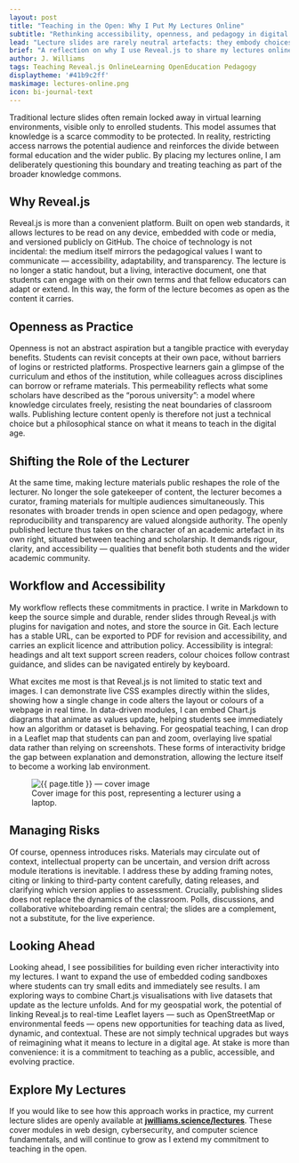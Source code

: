 ```yaml
---
layout: post
title: "Teaching in the Open: Why I Put My Lectures Online"
subtitle: "Rethinking accessibility, openness, and pedagogy in digital teaching"
lead: "Lecture slides are rarely neutral artefacts: they embody choices about what knowledge is shared, how it is structured, and who has access to it. By publishing my teaching openly with Reveal.js, I am exploring how digital tools can reshape the relationship between lecturer, student, and wider community."
brief: "A reflection on why I use Reveal.js to share my lectures online, the pedagogical values this expresses, and how open materials contribute to accessibility, transparency, and the evolving role of the university."
author: J. Williams
tags: Teaching Reveal.js OnlineLearning OpenEducation Pedagogy
displaytheme: '#41b9c2ff'
maskimage: lectures-online.png
icon: bi-journal-text
---
```

Traditional lecture slides often remain locked away in virtual learning environments, visible only to enrolled students. This model assumes that knowledge is a scarce commodity to be protected. In reality, restricting access narrows the potential audience and reinforces the divide between formal education and the wider public. By placing my lectures online, I am deliberately questioning this boundary and treating teaching as part of the broader knowledge commons.

## Why Reveal.js

Reveal.js is more than a convenient platform. Built on open web standards, it allows lectures to be read on any device, embedded with code or media, and versioned publicly on GitHub. The choice of technology is not incidental: the medium itself mirrors the pedagogical values I want to communicate — accessibility, adaptability, and transparency. The lecture is no longer a static handout, but a living, interactive document, one that students can engage with on their own terms and that fellow educators can adapt or extend. In this way, the form of the lecture becomes as open as the content it carries.

## Openness as Practice

Openness is not an abstract aspiration but a tangible practice with everyday benefits. Students can revisit concepts at their own pace, without barriers of logins or restricted platforms. Prospective learners gain a glimpse of the curriculum and ethos of the institution, while colleagues across disciplines can borrow or reframe materials. This permeability reflects what some scholars have described as the “porous university”: a model where knowledge circulates freely, resisting the neat boundaries of classroom walls. Publishing lecture content openly is therefore not just a technical choice but a philosophical stance on what it means to teach in the digital age.

## Shifting the Role of the Lecturer

At the same time, making lecture materials public reshapes the role of the lecturer. No longer the sole gatekeeper of content, the lecturer becomes a curator, framing materials for multiple audiences simultaneously. This resonates with broader trends in open science and open pedagogy, where reproducibility and transparency are valued alongside authority. The openly published lecture thus takes on the character of an academic artefact in its own right, situated between teaching and scholarship. It demands rigour, clarity, and accessibility — qualities that benefit both students and the wider academic community.

## Workflow and Accessibility

My workflow reflects these commitments in practice. I write in Markdown to keep the source simple and durable, render slides through Reveal.js with plugins for navigation and notes, and store the source in Git. Each lecture has a stable URL, can be exported to PDF for revision and accessibility, and carries an explicit licence and attribution policy. Accessibility is integral: headings and alt text support screen readers, colour choices follow contrast guidance, and slides can be navigated entirely by keyboard.

What excites me most is that Reveal.js is not limited to static text and images. I can demonstrate live CSS examples directly within the slides, showing how a single change in code alters the layout or colours of a webpage in real time. In data-driven modules, I can embed Chart.js diagrams that animate as values update, helping students see immediately how an algorithm or dataset is behaving. For geospatial teaching, I can drop in a Leaflet map that students can pan and zoom, overlaying live spatial data rather than relying on screenshots. These forms of interactivity bridge the gap between explanation and demonstration, allowing the lecture itself to become a working lab environment.

<figure class="text-center">
	<img src="{{ site.baseurl }}/images/titles/{{ page.maskimage }}" alt="{{ page.title }} — cover image" />
	<figcaption class="mt-2">Cover image for this post, representing a lecturer using a laptop.</figcaption>

</figure>

## Managing Risks

Of course, openness introduces risks. Materials may circulate out of context, intellectual property can be uncertain, and version drift across module iterations is inevitable. I address these by adding framing notes, citing or linking to third-party content carefully, dating releases, and clarifying which version applies to assessment. Crucially, publishing slides does not replace the dynamics of the classroom. Polls, discussions, and collaborative whiteboarding remain central; the slides are a complement, not a substitute, for the live experience.

## Looking Ahead

Looking ahead, I see possibilities for building even richer interactivity into my lectures. I want to expand the use of embedded coding sandboxes where students can try small edits and immediately see results. I am exploring ways to combine Chart.js visualisations with live datasets that update as the lecture unfolds. And for my geospatial work, the potential of linking Reveal.js to real-time Leaflet layers — such as OpenStreetMap or environmental feeds — opens new opportunities for teaching data as lived, dynamic, and contextual. These are not simply technical upgrades but ways of reimagining what it means to lecture in a digital age. At stake is more than convenience: it is a commitment to teaching as a public, accessible, and evolving practice.

## Explore My Lectures

If you would like to see how this approach works in practice, my current lecture slides are openly available at [**jwilliams.science/lectures**](https://jwilliams.science/lectures/). These cover modules in web design, cybersecurity, and computer science fundamentals, and will continue to grow as I extend my commitment to teaching in the open.
